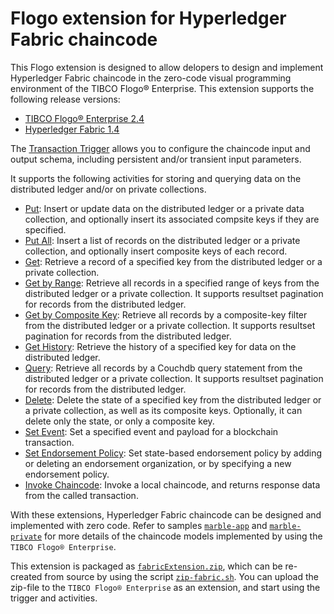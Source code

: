 # Flogo extension for Hyperledger Fabric chaincode

This Flogo extension is designed to allow delopers to design and implement Hyperledger Fabric chaincode in the zero-code visual programming environment of the TIBCO Flogo® Enterprise.  This extension supports the following release versions:
- [TIBCO Flogo® Enterprise 2.4](https://docs.tibco.com/products/tibco-flogo-enterprise-2-4-0)
- [Hyperledger Fabric 1.4](https://www.hyperledger.org/projects/fabric)

The [Transaction Trigger](https://github.com/yxuco/flogo-enterprise-app/tree/master/fabric/trigger/transaction) allows you to configure the chaincode input and output schema, including persistent and/or transient input parameters.

It supports the following activities for storing and querying data on the distributed ledger and/or on private collections.
- [Put](https://github.com/yxuco/flogo-enterprise-app/tree/master/fabric/activity/put): Insert or update data on the distributed ledger or a private data collection, and optionally insert its associated compsite keys if they are specified.
- [Put All](https://github.com/yxuco/flogo-enterprise-app/tree/master/fabric/activity/putall): Insert a list of records on the distributed ledger or a private collection, and optionally insert composite keys of each record.
- [Get](https://github.com/yxuco/flogo-enterprise-app/tree/master/fabric/activity/get): Retrieve a record of a specified key from the distributed ledger or a private collection.
- [Get by Range](https://github.com/yxuco/flogo-enterprise-app/tree/master/fabric/activity/getrange): Retrieve all records in a specified range of keys from the distributed ledger or a private collection.  It supports resultset pagination for records from the distributed ledger.
- [Get by Composite Key](https://github.com/yxuco/flogo-enterprise-app/tree/master/fabric/activity/getbycompositekey): Retrieve all records by a composite-key filter from the distributed ledger or a private collection.  It supports resultset pagination for records from the distributed ledger.
- [Get History](https://github.com/yxuco/flogo-enterprise-app/tree/master/fabric/activity/gethistory): Retrieve the history of a specified key for data on the distributed ledger.
- [Query](https://github.com/yxuco/flogo-enterprise-app/tree/master/fabric/activity/query): Retrieve all records by a Couchdb query statement from the distributed ledger or a private collection.  It supports resultset pagination for records from the distributed ledger.
- [Delete](https://github.com/yxuco/flogo-enterprise-app/tree/master/fabric/activity/delete): Delete the state of a specified key from the distributed ledger or a private collection, as well as its composite keys.  Optionally, it can delete only the state, or only a composite key.
- [Set Event](https://github.com/yxuco/flogo-enterprise-app/tree/master/fabric/activity/setevent): Set a specified event and payload for a blockchain transaction.
- [Set Endorsement Policy](https://github.com/yxuco/flogo-enterprise-app/tree/master/fabric/activity/endorsement): Set state-based endorsement policy by adding or deleting an endorsement organization, or by specifying a new endorsement policy.
- [Invoke Chaincode](https://github.com/yxuco/flogo-enterprise-app/tree/master/fabric/activity/endorsement): Invoke a local chaincode, and returns response data from the called transaction.

With these extensions, Hyperledger Fabric chaincode can be designed and implemented with zero code. Refer to samples [`marble-app`](https://github.com/yxuco/flogo-enterprise-app/tree/master/marble-app) and [`marble-private`](https://github.com/yxuco/flogo-enterprise-app/tree/master/marble-private) for more details of the chaincode models implemented by using the `TIBCO Flogo® Enterprise`.

This extension is packaged as [`fabricExtension.zip`](https://github.com/yxuco/flogo-enterprise-app/blob/master/fabricExtension.zip), which can be re-created from source by using the script [`zip-fabric.sh`](https://github.com/yxuco/flogo-enterprise-app/blob/master/zip-fabric.sh).  You can upload the zip-file to the `TIBCO Flogo® Enterprise` as an extension, and start using the trigger and activities.